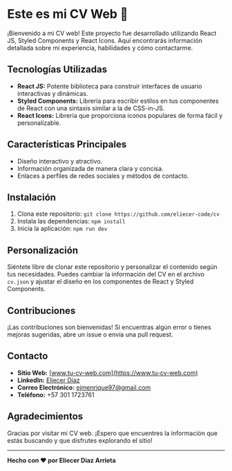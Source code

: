 # Este es mi CV Web 🚀

¡Bienvenido a mi CV web! Este proyecto fue desarrollado utilizando React JS, Styled Components y React Icons. Aquí encontrarás información detallada sobre mi experiencia, habilidades y cómo contactarme.

## Tecnologías Utilizadas

- **React JS:** Potente biblioteca para construir interfaces de usuario interactivas y dinámicas.
- **Styled Components:** Librería para escribir estilos en tus componentes de React con una sintaxis similar a la de CSS-in-JS.
- **React Icons:** Librería que proporciona iconos populares de forma fácil y personalizable.

## Características Principales

- Diseño interactivo y atractivo.
- Información organizada de manera clara y concisa.
- Enlaces a perfiles de redes sociales y métodos de contacto.

## Instalación

1. Clona este repositorio: `git clone https://github.com/eliecer-code/cv`
2. Instala las dependencias: `npm install`
3. Inicia la aplicación: `npm run dev`

## Personalización

Siéntete libre de clonar este repositorio y personalizar el contenido según tus necesidades. Puedes cambiar la información del CV en el archivo `cv.json` y ajustar el diseño en los componentes de React y Styled Components.

## Contribuciones

¡Las contribuciones son bienvenidas! Si encuentras algún error o tienes mejoras sugeridas, abre un issue o envía una pull request.

## Contacto

- **Sitio Web:** [www.tu-cv-web.com](https://www.tu-cv-web.com)
- **LinkedIn:** [Eliecer Diaz](https://www.linkedin.com/in/eliecer-diaz-1545bb18b/)
- **Correo Electrónico:** <ejmenrique97@gmail.com>
- **Teléfono:** +57 301 1723761

## Agradecimientos

Gracias por visitar mi CV web. ¡Espero que encuentres la información que estás buscando y que disfrutes explorando el sitio!

---
**Hecho con ❤️ por Eliecer Diaz Arrieta**

